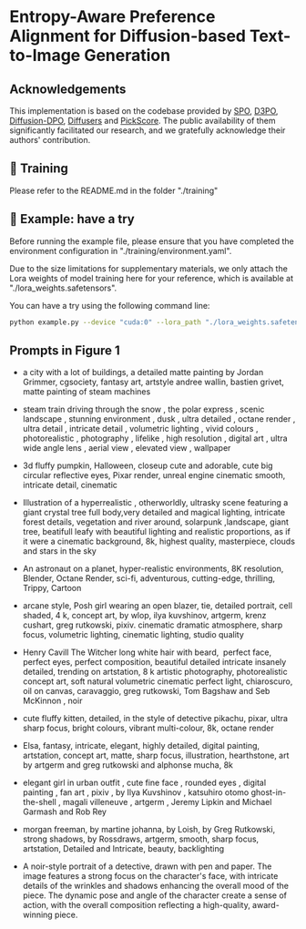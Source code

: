 # Entropy-Aware Preference Alignment for Diffusion-based Text-to-Image Generation

## Acknowledgements
This implementation is based on the codebase provided by [SPO](https://github.com/RockeyCoss/SPO), [D3PO](https://github.com/yk7333/d3po), [Diffusion-DPO](https://github.com/SalesforceAIResearch/DiffusionDPO), [Diffusers](https://github.com/huggingface/diffusers) and [PickScore](https://github.com/yuvalkirstain/PickScore). The public availability of them significantly facilitated our research, and we gratefully acknowledge their authors' contribution.

## :wrench: Training
Please refer to the README.md in the folder "./training"

## :wrench: Example: have a try
Before running the example file, please ensure that you have completed the environment configuration in "./training/environment.yaml".

Due to the size limitations for supplementary materials, we only attach the Lora weights of model training here for your reference, which is available at "./lora_weights.safetensors". 

You can have a try using the following command line:

```bash
python example.py --device "cuda:0" --lora_path "./lora_weights.safetensors" --prompt "morgan freeman, by martine johanna, by Loish, by Greg Rutkowski, strong shadows, by Rossdraws, artgerm, smooth, sharp focus, artstation, Detailed and Intricate, beauty, backlighting" 
```

## Prompts in Figure 1

- a city with a lot of buildings, a detailed matte painting by Jordan Grimmer, cgsociety, fantasy art, artstyle andree wallin, bastien grivet, matte painting of steam machines
  
- steam train driving through the snow , the polar express , scenic landscape , stunning environment , dusk , ultra detailed , octane render , ultra detail , intricate detail , volumetric lighting , vivid colours , photorealistic , photography , lifelike , high resolution , digital art , ultra wide angle lens , aerial view , elevated view , wallpaper

- 3d fluffy pumpkin, Halloween, closeup cute and adorable, cute big circular reflective eyes, Pixar render, unreal engine cinematic smooth, intricate detail, cinematic

- Illustration of a hyperrealistic , otherworldly, ultrasky scene featuring a giant crystal tree full body,very detailed and magical lighting, intricate forest details, vegetation and river around, solarpunk ,landscape, giant tree, beatifull leafy with beautiful lighting and realistic proportions, as if it were a cinematic background, 8k, highest quality, masterpiece, clouds and stars in the sky

- An astronaut on a planet, hyper-realistic environments, 8K resolution, Blender, Octane Render, sci-fi, adventurous, cutting-edge, thrilling, Trippy, Cartoon

- arcane style, Posh girl wearing an open blazer, tie, detailed portrait, cell shaded, 4 k, concept art, by wlop, ilya kuvshinov, artgerm, krenz cushart, greg rutkowski, pixiv. cinematic dramatic atmosphere, sharp focus, volumetric lighting, cinematic lighting, studio quality
  
- Henry Cavill The Witcher long white hair with beard,  perfect face, perfect eyes, perfect composition, beautiful detailed intricate insanely detailed, trending on artstation, 8 k artistic photography, photorealistic concept art, soft natural volumetric cinematic perfect light, chiaroscuro, oil on canvas, caravaggio, greg rutkowski, Tom Bagshaw and Seb McKinnon , noir
  
- cute fluffy kitten, detailed, in the style of detective pikachu, pixar, ultra sharp focus, bright colours, vibrant multi-colour, 8k, octane render

- Elsa, fantasy, intricate, elegant, highly detailed, digital painting, artstation, concept art, matte, sharp focus, illustration, hearthstone, art by artgerm and greg rutkowski and alphonse mucha, 8k

- elegant girl in urban outfit , cute fine face , rounded eyes , digital painting , fan art , pixiv , by Ilya Kuvshinov , katsuhiro otomo ghost-in-the-shell , magali villeneuve , artgerm , Jeremy Lipkin and Michael Garmash and Rob Rey

- morgan freeman, by martine johanna, by Loish, by Greg Rutkowski, strong shadows, by Rossdraws, artgerm, smooth, sharp focus, artstation, Detailed and Intricate, beauty, backlighting

- A noir-style portrait of a detective, drawn with pen and paper. The image features a strong focus on the character's face, with intricate details of the wrinkles and shadows enhancing the overall mood of the piece. The dynamic pose and angle of the character create a sense of action, with the overall composition reflecting a high-quality, award-winning piece.
